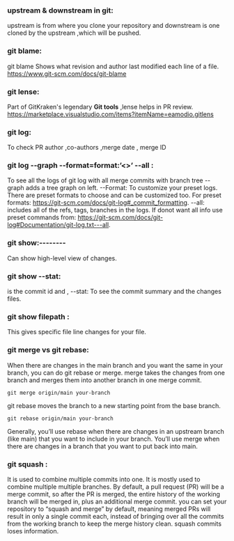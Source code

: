 ### upstream & downstream in git: 
upstream is from where you clone your repository and downstream is one cloned by the upstream ,which will be pushed. 
### git blame: 
git blame Shows what revision and author last modified each line of a file.  https://www.git-scm.com/docs/git-blame
### git lense: 
Part of GitKraken's legendary **Git tools** ,lense helps in PR review.  https://marketplace.visualstudio.com/items?itemName=eamodio.gitlens

### git log: 
To check PR author ,co-authors ,merge date , merge ID 

### git log --graph --format=format:’<>’ --all : 
To see all the logs of git log with all merge commits with branch tree
--graph adds a tree graph on left. 
--Format: To customize your preset logs. There are preset formats to choose and can be customized too. For preset formats: https://git-scm.com/docs/git-log#_commit_formatting.
--all: includes all of the refs, tags, branches in the logs. If donot want all info use preset commands from: https://git-scm.com/docs/git-log#Documentation/git-log.txt---all.

### git show:-------- 
Can show high-level view of changes. 
### git show <commit> --stat: 
<commmit> is the commit id and ,
--stat: To see the commit summary and the changes files.

### git show <commit> filepath : 
This gives specific file line changes for your file. 

### git merge vs git rebase: 
When there are changes in the main branch and you want the same in your branch, you can do git rebase or merge.
merge takes the changes from one branch and merges them into another branch in one merge commit. 
```
git merge origin/main your-branch
```
git rebase moves the branch to a new starting point from the base branch. 
```
git rebase origin/main your-branch
```
Generally, you’ll use rebase when there are changes in an upstream branch (like main) that you want to include in your branch. You’ll use merge when there are changes in a branch that you want to put back into main.

### git squash : 
It is used to combine multiple commits into one. It is mostly used to combine multiple multiple branches. 
By default, a pull request (PR) will be a merge commit, so after the PR is merged, the entire history of the working branch will be merged in, plus an additional merge commit. you can set your repository to “squash and merge” by default, meaning merged PRs will result in only a single commit each, instead of bringing over all the commits from the working branch to keep the merge history clean. 
squash commits loses information. 

